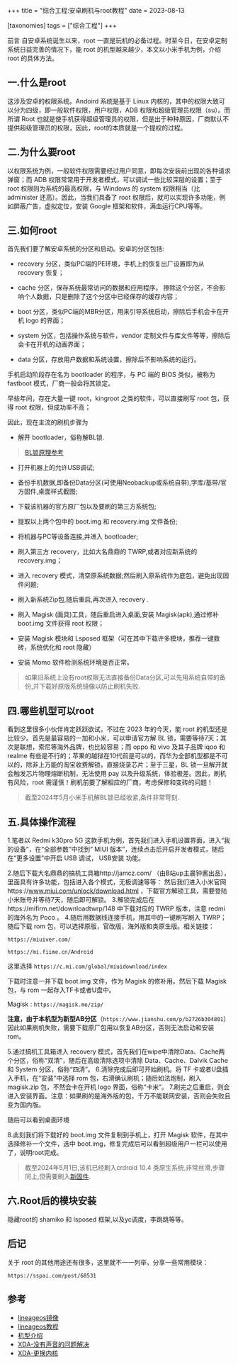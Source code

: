 +++
title = "综合工程:安卓刷机与root教程"
date = 2023-08-13

[taxonomies]
tags = ["综合工程"]
+++



前言 自安卓系统诞生以来，root 一直是玩机的必备过程。时至今日，在安卓定制系统日益完善的情况下，能 root 的机型越来越少，本文以小米手机为例，介绍 root 的具体方法。
<!-- more -->
## **一.什么是root**

这涉及安卓的权限系统。Andoird 系统是基于 Linux 内核的，其中的权限大致可以分为四级，即一般软件权限，用户权限，ADB 权限和超级管理员权限（su）。而所谓 Root 也就是使手机获得超级管理员的权限，但是出于种种原因，厂商默认不提供超级管理员的权限，因此，root的本质就是一个提权的过程。

## **二.为什么要root**

以权限系统为例，一般软件权限需要经过用户同意，即每次安装前出现的各种请求弹窗；而 ADB 权限常常用于开发者模式，可以调试一些比较深层的设置；至于 root 权限则为系统的最高权限，与 Windows 的 system 权限相当（比 administer 还高）。因此，当我们具备了 root 权限后，就可以实现许多功能，例如屏蔽广告，虚拟定位，安装 Google 框架和软件，满血运行CPU等等。

## **三.如何root**

首先我们要了解安卓系统的分区和启动。安卓的分区包括:

- recovery 分区，类似PC端的PE环境，手机上的恢复出厂设置即为从 recovery 恢复；

- cache 分区，保存系统最常访问的数据和应用程序。 擦除这个分区，不会影响个人数据，只是删除了这个分区中已经保存的缓存内容；

- boot 分区，类似PC端的MBR分区，用来引导系统启动，擦除后手机会卡在开机 logo 的界面；

- system 分区，包括操作系统与软件，vendor 定制文件与库文件等等，擦除后会卡在开机的动画界面；

- data 分区，存放用户数据和系统设置，擦除后不影响系统的运行。

手机启动阶段存在名为 bootloader 的程序，与 PC 端的 BIOS 类似，被称为 fastboot 模式，厂商一般会将其锁定。

早些年间，存在大量一键 root，kingroot 之类的软件，可以直接刷写 root 包，获得 root 权限，但成功率不高；

因此，现在主流的刷机步骤为

- 解开 bootloader，俗称解BL锁. 

> [BL锁原理参考](https://telegra.ph/BL%E9%94%81%E7%9A%84%E5%8E%9F%E7%90%86%E6%98%AF%E4%BB%80%E4%B9%88-05-29)

- 打开机器上的允许USB调试;

- 备份手机数据,即备份Data分区(可使用Neobackup或系统自带),字库/基带/官方固件,桌面样式截图;

- 下载该机器的官方原厂包以及要刷的第三方系统包;

- 提取以上两个包中的 boot.img 和 recovery.img 文件备份;

- 将机器与PC等设备连接,并进入 bootloader;

- 刷入第三方 recovery，比如大名鼎鼎的 TWRP,或者对应新系统的recovery.img；

- 进入 recovery 模式，清空原系统数据;然后刷入原系统作为底包，避免出现固件问题;

- 刷入新系统Zip包,随后重启,再次进入 recovery .

- 刷入 Magisk (面具)工具，随后重启进入桌面,安装 Magisk(apk),通过修补 boot.img 文件获得 root 权限；

- 安装 Magisk 模块和 Lsposed 框架（可在其中下载许多模块，推荐一键救砖，系统优化和 root 隐藏）

- 安装 Momo 软件检测系统环境是否正常。

> 如果旧系统上没有root权限无法直接备份Data分区,可以先用系统自带的备份,并下载好原版系统镜像以防止刷机失败.

## **四.哪些机型可以root**

看到这里很多小伙伴肯定跃跃欲试，不过在 2023 年的今天，能 root 的机型还是比较少。首先是最容易的一加和小米，可以申请官方解 BL 锁，需要等待7天；其次是联想，索尼等海外品牌，也比较容易；而 oppo 和 vivo 及其子品牌 iqoo 和 realme 有些是不行的；苹果的越狱在10代前是可以的，而华为全部机型都是不可以的，除非上万能的淘宝收费解锁，直接烧录芯片；至于三星，BL 锁一旦解开就会触发芯片物理熔断机制，无法使用 pay 以及升级系统，体验极差。因此，刷机有风险，root 需谨慎！刷机前要了解相应的厂商，考虑保修和变砖的问题！

> 截至2024年5月小米手机解BL锁已经收紧,条件非常苛刻.

## **五.具体操作流程**

1.笔者以 Redmi k30pro 5G 这款手机为例，首先我们进入手机设置界面，进入“我的设备”，在“全部参数”中找到“ MIUI 版本”，连续点击后开启开发者模式，随后在“更多设置”中开启 USB 调试， USB安装 功能。

2.随后下载大名鼎鼎的搞机工具箱http://jamcz.com/ （由B站up主晨钟酱出品），里面具有许多功能，包括进入各个模式，无极调速等等：
然后我们进入小米官网https://www.miui.com/unlock/download.html ，下载官方解锁工具，需要登陆小米账号并等待7天，随后即可解锁。
3.解锁完成后在https://mifirm.net/downloadtwrp/148 中下载对应的 TWRP 版本，注意 redmi 的海外名为 Poco 。
4.随后用数据线连接手机，用其中的一键刷写刷入 TWRP；随后下载 rom 包，可以选择原版，官改版，海外版和类原生版。相关链接：

``https://miuiver.com/``

``https://mi.fiime.cn/Android``

这里选择 ``https://c.mi.com/global/miuidownload/index``

下载时注意一并下载 boot.img 文件，作为 Magisk 的修补用。然后下载 Magisk 包，与 rom 一起存入TF卡或者U盘中。

Magisk : ``https://magisk.me/zip/``

**注意，由于本机型为新型AB分区**（``https://www.jianshu.com/p/b2726b304801``） 因此如果刷机失败，需要下载原厂包用以恢复AB分区，否则无法启动和安装rom。

5.通过搞机工具箱进入 recovery 模式，首先我们在wipe中清除Data、Cache两个分区，俗称“双清”，随后在高级清除选项中清除 Data、Cache、Dalvik Cache 和 System 分区，俗称“四清”。
6.清除完成后即可开始刷机。将 TF 卡或者U盘插入手机，在“安装”中选择 rom 包，右滑确认刷机；随后如法炮制，刷入 magisk.zip 包，不然会卡在开机 logo 界面，俗称“卡米”。
7.刷完之后重启，则会进入安装界面。注意：如果刷的是海外版的包，千万不能联网安装，否则会失败且变为国内版。

随后可以看到桌面环境

8.此刻我们将下载好的 boot.img 文件复制到手机上，打开 Magisk 软件，在其中选择修补一个文件，选中 boot.img，修复完成后可以看到超级用户一栏可以使用了，说明root完成。

> 截至2024年5月1日,该机已经刷入crdroid 10.4 类原生系统,非常丝滑,步骤同上,但需要刷入[新固件](https://xiaomifirmwareupdater.com/firmware/lmi/stable/V14.0.1.0.SJKMIXM/).

## **六.Root后的模块安装**

隐藏root的 shamiko 和 lsposed 框架,以及yc调度，李跳跳等等。

## **后记**

关于 root 的其他用途还有很多，这里就不一一列举，分享一些常用模块：

``https://sspai.com/post/68531``

## **参考**
 
 - [lineageos镜像](https://download.lineageos.org/devices/lmi/builds)
 - [lineageos教程](https://wiki.lineageos.org/devices/lmi/install/variant1/)
 - [机型介绍](https://wiki.lineageos.org/devices/lmi/variant2/)
 - [XDA-没有声音的问题解决](https://xdaforums.com/t/no-sound-issue-can-u-help.4479225/)
 - [XDA-更换内核](https://xdaforums.com/t/kernel-overclocked-no-gravity-2023-08-28-protonclang.4531497/)
